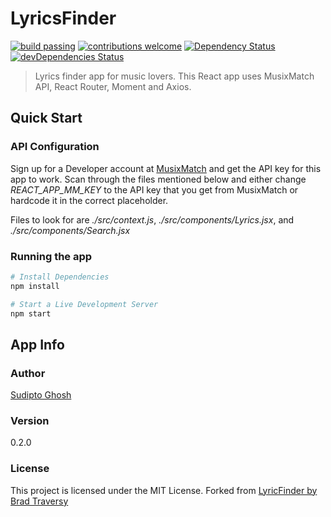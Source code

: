 # LyricsFinder

[![build passing](https://img.shields.io/circleci/project/github/sudiptog81/lyricsfinder.svg?style=flat-square)](https://github.com/sudiptog81/lyricsfinder) [![contributions welcome](https://img.shields.io/badge/contributions-welcome-brightgreen.svg?style=flat-square)](https://github.com/sudiptog81/lyricsfinder/issues) [![Dependency Status](https://img.shields.io/david/sudiptog81/lyricsfinder.svg?style=flat-square)](https://david-dm.org/sudiptog81/lyricsfinder) [![devDependencies Status](https://img.shields.io/david/dev/sudiptog81/lyricsfinder.svg?style=flat-square)](https://david-dm.org/sudiptog81/lyricsfinder?type=dev)

> Lyrics finder app for music lovers. This React app uses MusixMatch API, React Router, Moment and Axios.

## Quick Start

### API Configuration

Sign up for a Developer account at [MusixMatch](https://developer.musixmatch.com) and get the API key for this app to work. Scan through the files mentioned below and either change _REACT_APP_MM_KEY_ to the API key that you get from MusixMatch or hardcode it in the correct placeholder.

Files to look for are _./src/context.js_, _./src/components/Lyrics.jsx_, and _./src/components/Search.jsx_

### Running the app

```bash
# Install Dependencies
npm install

# Start a Live Development Server
npm start
```

## App Info

### Author

[Sudipto Ghosh](https://sudipto.ghosh.pro)

### Version

0.2.0

### License

This project is licensed under the MIT License.
Forked from [LyricFinder by Brad Traversy](https://github.com/bradtraversy/lyricfinder)
